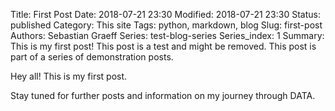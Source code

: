 Title: First Post
Date: 2018-07-21 23:30
Modified: 2018-07-21 23:30
Status: published
Category: This site
Tags: python, markdown, blog
Slug: first-post
Authors: Sebastian Graeff
Series: test-blog-series
Series_index: 1
Summary: This is my first post! This post is a test and might be removed. This post is part of a series of demonstration posts.

Hey all! This is my first post.

Stay tuned for further posts and information on my journey through DATA.